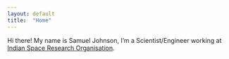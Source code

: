 ```yaml
---
layout: default
title:  "Home"
---
```


Hi there! My name is Samuel Johnson, I’m a Scientist/Engineer working at [Indian Space Research Organisation](https://www.isro.gov.in).


<!-- 
<h2>Contact</h2>

Drop me a line at: my first name at ISRO's domain.

Use my [public GPG key](/assets/txt/ISRO_Public.asc), if needed.



* [Github Repositories](https://github.com/samueljohnson/){:target="_blank"}

* [Slides/Presentations](https://docs.google.com/folderview?id=0Byuyn2ZpRQybNlFEUnhDSFh2Mzg){:target="_blank"}

* [Favorite Quotes](/quotes)

* [Public Key (prl)](/assets/txt/PRL_Public.asc){:target="_blank"}

-->
